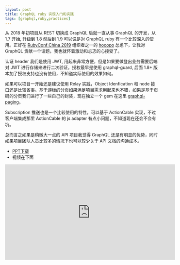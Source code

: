```yaml
---
layout: post
title: GraphQL ruby 实现入门和实践
tags: [graphql,ruby,practices]
---
```


从 2018 年初项目从 REST 切换成 GraphQL 后就一直从事 GraphQL 的开发，从 1.7 开始, 升级到 1.8 然后到 1.9 可以说是对 GraphQL ruby 有一个比较深入的使用。正好在 [RubyConf China 2019](http://www.rubyconfchina.org/) 组织者之一的 [hooopo](https://ruby-china.org/hooopo) 怂恿下，让我对 GraphQL 贡献一个话题，我也就怀着激动和忐忑的心接受了。

认证 header 我们是使用 JWT, 用起来非常方便，但是如果要做登出业务需要后端对 JWT 进行存储来进行二次验证。授权最早是使用 graphql-guard, 后面 1.8+ 版本加了授权支持也没有使用，不知道实际使用的效果如何。

如果可以项目一开始还是建议使用 Relay 实践，Object Idenfication 和 node 接口还是比较省事。基于游标的分页如果满足项目需求用起来也不错，如果是基于页码的分页我们进行了一些自己的封装，现在独立一个 gem 在这里 [graphql-paging](https://github.com/bastengao/graphql-paging)。

Subscription 推送也是一个比较使用的特性，可以基于 ActionCable 实现，不过客户端集成那里 ActionCable 的 js adapter 有点小问题，不知道现在还会不会有坑。

总而言之如果是稍微大一点的 API 项目我觉得 GraphQL 还是有明显的优势，同时如果项目团队人员比较多的情况下也可以较少关于 API 文档的沟通成本。

* [PPT下载](/downloads/graphql-introduction-and-practices.pdf)
* 视频在下面

<iframe width="560" height="315" src="https://www.youtube.com/embed/UquN88bxgqA" frameborder="0" allow="accelerometer; autoplay; encrypted-media; gyroscope; picture-in-picture" allowfullscreen></iframe>